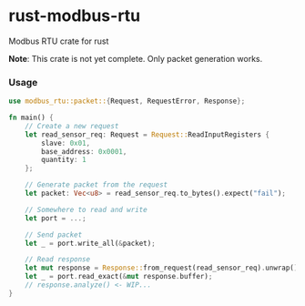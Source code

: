 # rust-modbus-rtu
Modbus RTU crate for rust

**Note**: This crate is not yet complete. Only packet generation works.

### Usage
``` rs
use modbus_rtu::packet::{Request, RequestError, Response};

fn main() {
    // Create a new request
    let read_sensor_req: Request = Request::ReadInputRegisters {
        slave: 0x01,
        base_address: 0x0001,
        quantity: 1
    };

    // Generate packet from the request
    let packet: Vec<u8> = read_sensor_req.to_bytes().expect("fail");

    // Somewhere to read and write
    let port = ...;

    // Send packet
    let _ = port.write_all(&packet);

    // Read response
    let mut response = Response::from_request(read_sensor_req).unwrap();
    let _ = port.read_exact(&mut response.buffer);
    // response.analyze() <- WIP...
}
```